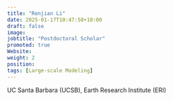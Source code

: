 ```yaml
---
title: "Renjian Li"
date: 2025-01-17T10:47:58+10:00
draft: false
image: 
jobtitle: "Postdoctoral Scholar"
promoted: true
Website:
weight: 2
position:
tags: [Large-scale Modeling]
---
```



UC Santa Barbara (UCSB), Earth Research Institute (ERI)
